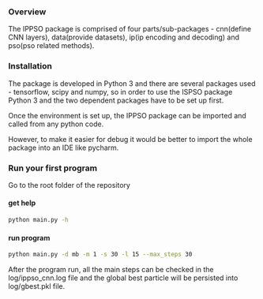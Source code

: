 ### Overview

The IPPSO package is comprised of four parts/sub-packages - cnn(define CNN layers), data(provide datasets), ip(ip encoding and decoding) and pso(pso related methods).  

### Installation

The package is developed in Python 3 and there are several packages used - tensorflow, scipy and numpy, so in order to use the ISPSO package Python 3 and the two dependent packages have to be set up first. 

Once the environment is set up, the IPPSO package can be imported and called from any python code. 

However, to make it easier for debug it would be better to import the whole package into an IDE like pycharm. 

### Run your first program

Go to the root folder of the repository

#### get help

```bash
python main.py -h
```


#### run program
 
```bash
python main.py -d mb -m 1 -s 30 -l 15 --max_steps 30
``` 

After the program run, all the main steps can be checked in the log/ippso_cnn.log file and the global best particle will be persisted into log/gbest.pkl file.